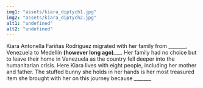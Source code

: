```yaml
---
img1: "assets/kiara_diptych1.jpg"
img2: "assets/kiara_diptych2.jpg"
alt1: "undefined"
alt2: "undefined" 
---
```


Kiara Antonella Fariñas Rodriguez migrated with her family from _______, Venezuela to Medellín __(however long ago)_____. Her family had no choice but to leave their home in Venezuela as the country fell deeper into the humanitarian crisis. Here Kiara lives with eight people, including her mother and father. The stuffed bunny she holds in her hands is her most treasured item she brought with her on this journey because _______ 